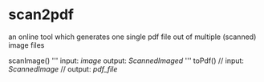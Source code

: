 # scan2pdf
an online tool which generates one single pdf file out of multiple (scanned) image files

scanImage()
  '''
  input: *image*
  output: *ScannedImaged*
  '''
toPdf()
  // input: *ScannedImage*
  // output: *pdf_file*
